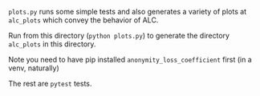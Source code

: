 `plots.py` runs some simple tests and also generates a variety of plots at `alc_plots` which convey the behavior of ALC.

Run from this directory (`python plots.py`) to generate the directory `alc_plots` in this directory.

Note you need to have pip installed `anonymity_loss_coefficient` first (in a venv, naturally)

The rest are `pytest` tests.
